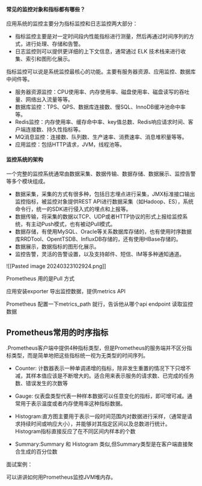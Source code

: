 
#### 常见的监控对象和指标都有哪些？

应用系统的监控主要分为指标监控和日志监控两大部分：

- 指标监控主要是对一定时间段内性能指标进行测量，然后再通过时间序列的方式，进行处理、存储和告警。
- 日志监控则可以提供更详细的上下文信息，通常通过 ELK 技术栈来进行收集、索引和图形化展示。

指标监控可以说是系统监控最核心的功能。主要有服务器资源、应用监控、数据库中间件等。

- 服务器资源监控：CPU使用率、内存使用率、磁盘使用率、磁盘读写的吞吐量、网络出入流量等等。
- 数据库监控：TPS、QPS、数据库连接数、慢SQL、InnoDB缓冲池命中率等。
- Redis监控：内存使用率、缓存命中率、key值总数、Redis响应请求时间、客户端连接数、持久性指标等。
- MQ消息监控：连接数、队列数、生产速率、消费速率、消息堆积量等等。
- 应用监控：包括HTTP请求，JVM，线程池等。




#### 监控系统的架构

一个完整的监控系统通常由数据采集、数据传输、数据存储、数据展示、监控告警等多个模块组成。

- 数据采集，采集的方式有很多种，包括日志埋点进行采集，JMX标准接口输出监控指标，被监控对象提供REST API进行数据采集（如Hadoop、ES），系统命令行，统一的SDK进行侵入式的埋点和上报等。
- 数据传输，将采集的数据以TCP、UDP或者HTTP协议的形式上报给监控系统，有主动Push模式，也有被动Pull模式。
- 数据存储，有使用MySQL、Oracle等关系数据库存储的，也有使用时序数据库RRDTool、OpentTSDB、InfluxDB存储的，还有使用HBase存储的。
- 数据展示，数据指标的图形化展示。
- 监控告警，灵活的告警设置，以及支持邮件、短信、IM等多种通知通道。


![[Pasted image 20240323102924.png]]


Prometheus 用的是Pull 方式


应用安装exporter 导出监控数据，提供metrics API

Prometheus 配置一下metrics_path 就行，告诉他从哪个api endpoint 读取监控数据


## Prometheus常用的时序指标


.Prometheus客户端中提供4种指标类型，但是Prometheus的服务端并不区分指标类型，而是简单地把这些指标统一视为无类型的时间序列。

- Counter: 计数器表示一种单调递增的指标，除非发生重置的情况下下只增不减，其样本值应该是不断增大的。适合用来表示服务的请求数、已完成的任务数、错误发生的次数等
    
- Gauge: 仪表盘类型代表一种样本数据可以任意变化的指标，即可增可减。通常用于表示温度或者内存使用率这种指标数据。
    
- Histogram:直方图主要用于表示一段时间范围内对数据进行采样，（通常是请求持续时间或响应大小），并能够对其指定区间以及总数进行统计。Histogram指标直接反应了在不同区间内样本的个数

- Summary:Summary 和 Histogram 类似,但Summary类型是在客户端直接聚合生成的百分位数






面试案例：

可以讲讲如何用Prometheus监控JVM堆内存。




























